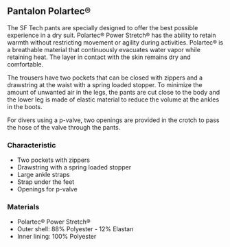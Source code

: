 ## Pantalon Polartec®

The SF Tech pants are specially designed to offer the best possible experience in a dry suit. Polartec® Power Stretch® has the ability to retain warmth without restricting movement or agility during activities. Polartec® is a breathable material that continuously evacuates water vapor while retaining heat. The layer in contact with the skin remains dry and comfortable.

The trousers have two pockets that can be closed with zippers and a drawstring at the waist with a spring loaded stopper. To minimize the amount of unwanted air in the legs, the pants are cut close to the body and the lower leg is made of elastic material to reduce the volume at the ankles in the boots.

For divers using a p-valve, two openings are provided in the crotch to pass the hose of the valve through the pants.

### Characteristic

- Two pockets with zippers
- Drawstring with a spring loaded stopper
- Large ankle straps
- Strap under the feet
- Openings for p-valve

### Materials

- Polartec® Power Stretch®
- Outer shell: 88% Polyester  -  12% Elastan
- Inner lining: 100% Polyester
